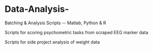 # Data-Analysis-
Batching &amp; Analysis Scripts -- Matlab, Python &amp; R 

Scripts for scoring psychometric tasks from scraped EEG marker data 

Scripts for side project analysis of weight data 
